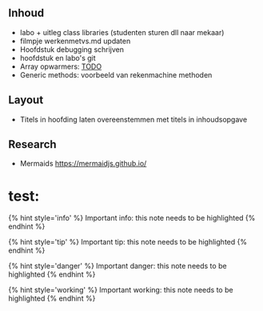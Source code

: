## Inhoud
* labo + uitleg class libraries (studenten sturen dll naar mekaar)
* filmpje werkenmetvs.md updaten
* Hoofdstuk debugging schrijven
* hoofdstuk en labo's git
* Array opwarmers: [TODO](https://codeforwin.org/2015/07/array-programming-exercises-and.html)
* Generic methods: voorbeeld van rekenmachine methoden

## Layout 
* Titels in hoofding laten overeenstemmen met titels in inhoudsopgave
## Research
* Mermaids https://mermaidjs.github.io/


# test:

{% hint style='info' %}
Important info: this note needs to be highlighted
{% endhint %}


{% hint style='tip' %}
Important tip: this note needs to be highlighted
{% endhint %}

{% hint style='danger' %}
Important danger: this note needs to be highlighted
{% endhint %}

{% hint style='working' %}
Important working: this note needs to be highlighted
{% endhint %}


